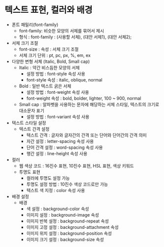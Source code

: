 # 텍스트 표현, 컬러와 배경

- 폰트 패밀리(font-family)
  - font-family: 비슷한 모양의 서체를 묶어서 제시
  - 형식 : font-family : (사용할 서체), (대안 서체1), (대안 서체2);
- 서체 크기 조절
  - font-size : 속성 : 서체 크기 조절
  - 서체 크기 단위 : pt, pc, px, %, em, ex
- 다양한 변형 서체 (Italic, Bold, Small cap)
  - Italic : 약간 비스듬한 모양의 서체
    - 설정 방법 : font-style 속성 사용
    - font-style 속성 : italic, oblique, normal
  - Bold : 일반 텍스트 굵은 서체
    - 설정 방법 : font-weight 속성 사용
    - font-weight 속성 : bold, bolder, lighter, 100 ~ 900, normal
  - Small cap : 알파벳을 사용하는 문자에 해당하는 서체 스타일, 텍스트의 크기로 대소문자 표기
    - 설정 방법 : font-variant 속성 사용
- 텍스트 스타일 설정
  - 텍스트 간격 설정
    - 텍스트 간격 : 글자와 글자간의 간격 또는 단어와 단어간의 간격 의미
    - 자간 설정 : letter-spacing 속성 사용
    - 단어 간격 설정 : word-spacing 속성 사용
    - 행간 설정 : line-height 속성 사용
- 컬러
  - 웹 색상 코드 : 16진수 표현, 10진수 표현, HSL 표현, 색상 키워드
  - 투명도 표현
    - 컬러에 투명도 설정 가능
    - 투명도 설정 방법 : 10진수 색상 코드로만 가능
    - 텍스트 색 지정 : color 속성 사용
- 배경 설정
  - 배경
    - 색 설정 : background-color 속성
    - 이미지 설정 : background-image 속성
    - 이미지 반복 설정 : background-repeat 속성
    - 이미지 고정 설정 : background-attachment 속성
    - 이미지 위치 설정 : background-position 속성
    - 이미지 크기 설정 : background-size 속성
